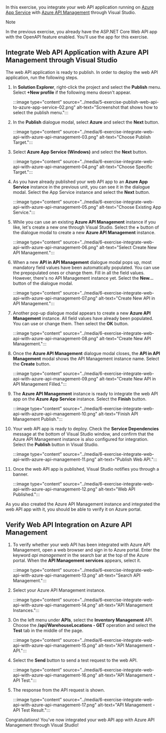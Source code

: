 In this exercise, you integrate your web API application running on [Azure App Service][az appsvc] with [Azure API Management][az apim] through Visual Studio.

> [!NOTE]
> In the previous exercise, you already have the ASP.NET Core Web API app with the OpenAPI feature enabled. You'll use the app for this exercise.

## Integrate Web API Application with Azure API Management through Visual Studio ##

The web API application is ready to publish. In order to deploy the web API application, run the following steps.

1. In **Solution Explorer**, right-click the project and select the **Publish** menu. Select **+New profile** if the following menu doesn't appear.

   :::image type="content" source="../media/5-exercise-publish-web-api-to-azure-app-service-02.png" alt-text="Screenshot that shows how to select the publish menu.":::

1. In the **Publish** dialogue modal, select **Azure** and select the **Next** button.

   :::image type="content" source="../media/6-exercise-integrate-web-api-with-azure-api-management-03.png" alt-text="Choose Publish Target.":::

1. Select **Azure App Service (Windows)** and select the **Next** button.

   :::image type="content" source="../media/6-exercise-integrate-web-api-with-azure-api-management-04.png" alt-text="Choose Specific Target.":::

1. As you have already published your web API app to an **Azure App Service** instance in the previous unit, you can see it in the dialogue modal. Select the App Service instance and select the **Next** button.

   :::image type="content" source="../media/6-exercise-integrate-web-api-with-azure-api-management-05.png" alt-text="Choose Existing App Service.":::

1. While you can use an existing **Azure API Management** instance if you like, let's create a new one through Visual Studio. Select the `➕` button of the dialogue modal to create a new **Azure API Management** instance.

   :::image type="content" source="../media/6-exercise-integrate-web-api-with-azure-api-management-06.png" alt-text="Select Create New API Management.":::

1. When a new **API in API Management** dialogue modal pops up, most mandatory field values have been automatically populated. You can use the prepopulated ones or change them. Fill in all the field values. However, there's no API Management instance yet. Select the **New...** button of the dialogue modal.

   :::image type="content" source="../media/6-exercise-integrate-web-api-with-azure-api-management-07.png" alt-text="Create New API in API Management.":::

1. Another pop-up dialogue modal appears to create a new **Azure API Management** instance. All field values have already been populated. You can use or change them. Then select the **OK** button.

   :::image type="content" source="../media/6-exercise-integrate-web-api-with-azure-api-management-08.png" alt-text="Create New API Management.":::

1. Once the **Azure API Management** dialogue modal closes, the **API in API Management** modal shows the API Management instance name. Select the **Create** button.

   :::image type="content" source="../media/6-exercise-integrate-web-api-with-azure-api-management-09.png" alt-text="Create New API in API Management Filled.":::

1. The **Azure API Management** instance is ready to integrate the web API app on the **Azure App Service** instance. Select the **Finish** button.

   :::image type="content" source="../media/6-exercise-integrate-web-api-with-azure-api-management-10.png" alt-text="Finish API Management Publish.":::

1. Your web API app is ready to deploy. Check the **Service Dependencies** message at the bottom of Visual Studio window, and confirm that the Azure API Management instance is also configured for integration. Select the **Publish** button in Visual Studio.

   :::image type="content" source="../media/6-exercise-integrate-web-api-with-azure-api-management-11.png" alt-text="Publish Web API.":::

1. Once the web API app is published, Visual Studio notifies you through a banner.

   :::image type="content" source="../media/6-exercise-integrate-web-api-with-azure-api-management-12.png" alt-text="Web API Published.":::

As you also created the Azure API Management instance and integrated the web API app with it, you should be able to verify it on Azure portal.

## Verify Web API Integration on Azure API Management ##

1. To verify whether your web API has been integrated with Azure API Management, open a web browser and sign in to Azure portal. Enter the keyword *api management* in the search bar at the top of the Azure portal. When the **API Management services** appears, select it.

   :::image type="content" source="../media/6-exercise-integrate-web-api-with-azure-api-management-13.png" alt-text="Search API Management.":::

1. Select your Azure API Management instance.

   :::image type="content" source="../media/6-exercise-integrate-web-api-with-azure-api-management-14.png" alt-text="API Management Instances.":::

1. On the left menu under **APIs**, select the **Inventory Management** API. Choose the **/api/WarehouseLocations - GET** operation and select the **Test** tab in the middle of the page.

   :::image type="content" source="../media/6-exercise-integrate-web-api-with-azure-api-management-15.png" alt-text="API Management - API.":::

1. Select the **Send** button to send a test request to the web API.

   :::image type="content" source="../media/6-exercise-integrate-web-api-with-azure-api-management-16.png" alt-text="API Management - API Test.":::

1. The response from the API request is shown.

   :::image type="content" source="../media/6-exercise-integrate-web-api-with-azure-api-management-17.png" alt-text="API Management - API Test Result.":::

Congratulations! You've now integrated your web API app with Azure API Management through Visual Studio!

[az appsvc]: /azure/app-service/overview
[az apim]: /azure/api-management/api-management-key-concepts